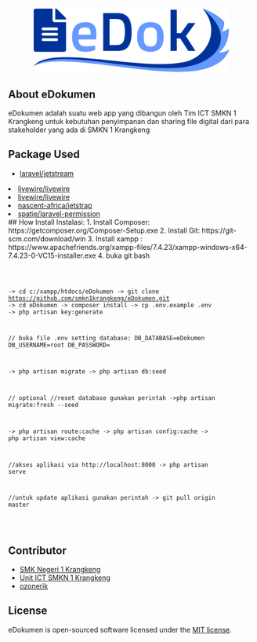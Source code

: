 <p align="center"><a href="#" target="_blank"><img src="public/img/logo.svg" width="400"></a></p>

## About eDokumen
eDokumen adalah suatu web app yang dibangun oleh Tim ICT SMKN 1 Krangkeng untuk kebutuhan penyimpanan dan sharing file digital dari para stakeholder yang ada di SMKN 1 Krangkeng

## Package Used
<ul>
<li><a href="https://jetstream.laravel.com/2.x/installation.html">laravel/jetstream</a></li>
</ul>
<li><a href="https://laravel-livewire.com/docs/2.x/installation">livewire/livewire</a></li>
<li><a href="https://laravel-livewire.com/docs/2.x/installation">livewire/livewire</a></li>
<li><a href="https://github.com/nascent-africa/jetstrap">nascent-africa/jetstrap</a></li>
<li><a href="https://spatie.be/docs/laravel-permission/v5/installation-laravel">spatie/laravel-permission</a></li>
</ul>
## How Install
Instalasi:
1. Install Composer: https://getcomposer.org/Composer-Setup.exe
2. Install Git: https://git-scm.com/download/win
3. Install xampp : https://www.apachefriends.org/xampp-files/7.4.23/xampp-windows-x64-7.4.23-0-VC15-installer.exe
4. buka git bash
<pre>
<code>

-> cd c:/xampp/htdocs/eDokumen
-> git clone https://github.com/smkn1krangkeng/eDokumen.git
-> cd eDokumen
-> composer install
-> cp .env.example .env
-> php artisan key:generate

// buka file .env setting database:
DB_DATABASE=eDokumen
DB_USERNAME=root
DB_PASSWORD=

-> php artisan migrate
-> php artisan db:seed

// optional
//reset database gunakan perintah
->php artisan migrate:fresh --seed

-> php artisan route:cache
-> php artisan config:cache
-> php artisan view:cache

//akses aplikasi via http://localhost:8000
-> php artisan serve

//untuk update aplikasi gunakan perintah
-> git pull origin master

</code>
</pre>

## Contributor
<ul>
<li><a href="https://github.com/smkn1krangkeng">SMK Negeri 1 Krangkeng</a></li>
<li><a href="https://github.com/ict-smkn1krangkeng">Unit ICT SMKN 1 Krangkeng</a></li>
<li><a href="https://github.com/ozonerik">ozonerik</a></li>
</ul>

## License
eDokumen is open-sourced software licensed under the [MIT license](https://opensource.org/licenses/MIT).
